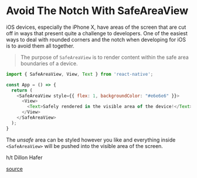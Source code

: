 # Avoid The Notch With SafeAreaView

iOS devices, especially the iPhone X, have areas of the screen that are cut
off in ways that present quite a challenge to developers. One of the easiest
ways to deal with rounded corners and the notch when developing for iOS is
to avoid them all together.

> The purpose of `SafeAreaView` is to render content within the safe area
> boundaries of a device.

```javascript
import { SafeAreaView, View, Text } from 'react-native';

const App = () => {
  return (
    <SafeAreaView style={{ flex: 1, backgroundColor: "#e6e6e6" }}>
      <View>
        <Text>Safely rendered in the visible area of the device!</Text>
      </View>
    </SafeAreaView>
  );
}
```

The _unsafe_ area can be styled however you like and everything inside
`<SafeAreaView>` will be pushed into the visible area of the screen.

h/t Dillon Hafer

[source](https://facebook.github.io/react-native/docs/safeareaview.html)

